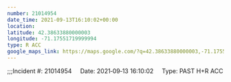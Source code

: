 ```yaml
---
number: 21014954
date_time: 2021-09-13T16:10:02+00:00
location: 
latitude: 42.38633880000003
longitude: -71.17551719999994
type: R ACC
google_maps_link: https://maps.google.com/?q=42.38633880000003,-71.17551719999994
---
```


;;;Incident #: 21014954     Date: 2021‐09‐13 16:10:02     Type: PAST H+R ACC

